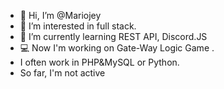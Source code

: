 - 👋 Hi, I’m @Mariojey
- 👀 I’m interested in full stack.
- 🌱 I’m currently learning REST API, Discord.JS
- 💻 Now I'm working on Gate-Way Logic Game .
- I often work in PHP&MySQL or Python.
- So far, I'm not active

<!---
Mariojey/Mariojey is a ✨ special ✨ repository because its `README.md` (this file) appears on your GitHub profile.
You can click the Preview link to take a look at your changes.
--->
